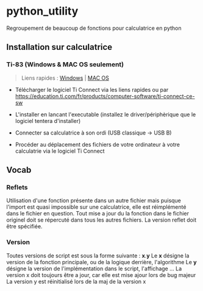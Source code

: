 # python_utility

Regroupement de beaucoup de fonctions pour calculatrice en python

## Installation sur calculatrice

### Ti-83 (Windows & MAC OS seulement)

> Liens rapides : [Windows](https://education.ti.com/download/en/ed-tech/13312F7CEC074A2DAFD7EE5646129839/3AECF615777A4BA7A566CA284C5DDEED/TIConnectCE-5.6.0.2082.exe) | [MAC OS](https://education.ti.com/download/en/ed-tech/68CEDD34FDC94622B4DBD173E6A0D8C3/53A0FBD756C04C2A9B67856A0966CD82/TIConnectCE-5.6.0.2082.dmg)

- Télécharger le logiciel Ti Connect via les liens rapides ou par https://education.ti.com/fr/products/computer-software/ti-connect-ce-sw

- L'installer en lancant l'executable (installez le driver/périphèrique que le logiciel tentera d'installer)

- Connecter sa calculatrice à son ordi (USB classique -> USB B)

- Procéder au déplacement des fichiers de votre ordinateur à votre calculatrie via le logiciel Ti Connect

## Vocab

### Reflets

Utilisation d'une fonction présente dans un autre fichier mais puisque l'import est quasi impossible sur une calculatrice, elle est réimplémenté dans le fichier en question.
Tout mise a jour du la fonction dans le fichier originel doit se répercuté dans tous les autres fichiers.
La version reflet doit être spécifiée.

### Version
Toutes versions de script est sous la forme suivante : **x**.**y**
Le **x** désigne la version de la fonction principale, ou de la logique derrière, l'algorithme
Le **y** désigne la version de l'implémentation dans le script, l'affichage ...
La version x doit toujours être a jour, car elle est mise ajour lors de bug majeur
La version y est réinitialisé lors de la maj de la version x